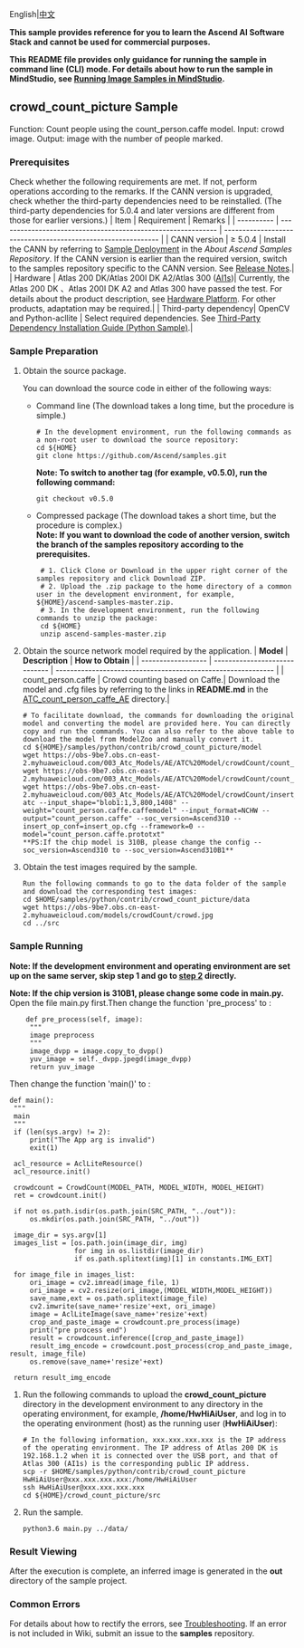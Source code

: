 English|[中文](README_CN.md)
  
**This sample provides reference for you to learn the Ascend AI Software Stack and cannot be used for commercial purposes.**

**This README file provides only guidance for running the sample in command line (CLI) mode. For details about how to run the sample in MindStudio, see [Running Image Samples in MindStudio](https://github.com/Ascend/samples/wikis/Mindstudio%E8%BF%90%E8%A1%8C%E5%9B%BE%E7%89%87%E6%A0%B7%E4%BE%8B?sort_id=3164874).**

## crowd_count_picture Sample   
Function: Count people using the count_person.caffe model. 
Input: crowd image. 
Output: image with the number of people marked.  

### Prerequisites
Check whether the following requirements are met. If not, perform operations according to the remarks. If the CANN version is upgraded, check whether the third-party dependencies need to be reinstalled. (The third-party dependencies for 5.0.4 and later versions are different from those for earlier versions.)
| Item      | Requirement                                                        | Remarks                                                        |
| ---------- | ------------------------------------------------------------ | ------------------------------------------------------------ |
| CANN version  | ≥ 5.0.4                                                     | Install the CANN by referring to [Sample Deployment](https://github.com/Ascend/samples#%E5%AE%89%E8%A3%85) in the *About Ascend Samples Repository*. If the CANN version is earlier than the required version, switch to the samples repository specific to the CANN version. See [Release Notes](https://github.com/Ascend/samples/blob/master/README.md).|
| Hardware  | Atlas 200 DK/Atlas 200I DK A2/Atlas 300 ([AI1s](https://support.huaweicloud.com/en-us/productdesc-ecs/ecs_01_0047.html#ecs_01_0047__section78423209366))| Currently, the Atlas 200 DK 、Atlas 200I DK A2 and Atlas 300 have passed the test. For details about the product description, see [Hardware Platform](https://ascend.huawei.com/en/#/hardware/product). For other products, adaptation may be required.|
| Third-party dependency| OpenCV and Python-acllite                                      | Select required dependencies. See [Third-Party Dependency Installation Guide (Python Sample)](https://github.com/Ascend/samples/tree/master/python/environment).|

### Sample Preparation

1. Obtain the source package.

   You can download the source code in either of the following ways:  
    - Command line (The download takes a long time, but the procedure is simple.)
       ```    
       # In the development environment, run the following commands as a non-root user to download the source repository:   
       cd ${HOME}     
       git clone https://github.com/Ascend/samples.git
       ```
       **Note: To switch to another tag (for example, v0.5.0), run the following command:**
       ```
       git checkout v0.5.0
       ```
    - Compressed package (The download takes a short time, but the procedure is complex.)  
       **Note: If you want to download the code of another version, switch the branch of the samples repository according to the prerequisites.**  
       ``` 
        # 1. Click Clone or Download in the upper right corner of the samples repository and click Download ZIP.   
        # 2. Upload the .zip package to the home directory of a common user in the development environment, for example, ${HOME}/ascend-samples-master.zip.    
        # 3. In the development environment, run the following commands to unzip the package:    
        cd ${HOME}    
        unzip ascend-samples-master.zip
       ```

2. Obtain the source network model required by the application.
    | **Model**      | **Description**                 | **How to Obtain**                                            |
    | ------------------ | ----------------------------- | ------------------------------------------------------------ |
    | count_person.caffe | Crowd counting based on Caffe.| Download the model and .cfg files by referring to the links in **README.md** in the [ATC_count_person_caffe_AE](https://github.com/Ascend/ModelZoo-TensorFlow/tree/master/TensorFlow/contrib/cv/crowdCount/ATC_count_person_caffe_AE) directory.|
    ```
    # To facilitate download, the commands for downloading the original model and converting the model are provided here. You can directly copy and run the commands. You can also refer to the above table to download the model from ModelZoo and manually convert it.    
    cd ${HOME}/samples/python/contrib/crowd_count_picture/model    
    wget https://obs-9be7.obs.cn-east-2.myhuaweicloud.com/003_Atc_Models/AE/ATC%20Model/crowdCount/count_person.caffe.caffemodel
    wget https://obs-9be7.obs.cn-east-2.myhuaweicloud.com/003_Atc_Models/AE/ATC%20Model/crowdCount/count_person.caffe.prototxt
    wget https://obs-9be7.obs.cn-east-2.myhuaweicloud.com/003_Atc_Models/AE/ATC%20Model/crowdCount/insert_op.cfg
    atc --input_shape="blob1:1,3,800,1408" --weight="count_person.caffe.caffemodel" --input_format=NCHW --output="count_person.caffe" --soc_version=Ascend310 --insert_op_conf=insert_op.cfg --framework=0 --model="count_person.caffe.prototxt" 
    **PS:If the chip model is 310B, please change the config --soc_version=Ascend310 to --soc_version=Ascend310B1**
    ```

3. Obtain the test images required by the sample.
    ```
    Run the following commands to go to the data folder of the sample and download the corresponding test images:
    cd $HOME/samples/python/contrib/crowd_count_picture/data
    wget https://obs-9be7.obs.cn-east-2.myhuaweicloud.com/models/crowdCount/crowd.jpg
    cd ../src
    ```

### Sample Running

**Note: If the development environment and operating environment are set up on the same server, skip step 1 and go to [step 2](#step_2) directly.** 
 
**Note: If the chip version is 310B1, please change some code in main.py.**
   Open the file main.py first.Then change the function 'pre_process' to :
   ```
       def pre_process(self, image):
        """
        image preprocess
        """
        image_dvpp = image.copy_to_dvpp()
        yuv_image = self._dvpp.jpegd(image_dvpp)
        return yuv_image
   ```
   Then change the function 'main()' to :
   ```
   def main():    
    """
    main
    """
    if (len(sys.argv) != 2):
        print("The App arg is invalid")
        exit(1)
    
    acl_resource = AclLiteResource()
    acl_resource.init()

    crowdcount = CrowdCount(MODEL_PATH, MODEL_WIDTH, MODEL_HEIGHT)   
    ret = crowdcount.init()
    
    if not os.path.isdir(os.path.join(SRC_PATH, "../out")):
        os.mkdir(os.path.join(SRC_PATH, "../out"))
        
    image_dir = sys.argv[1]
    images_list = [os.path.join(image_dir, img)
                   for img in os.listdir(image_dir)
                   if os.path.splitext(img)[1] in constants.IMG_EXT]

    for image_file in images_list:
        ori_image = cv2.imread(image_file, 1)
        ori_image = cv2.resize(ori_image,(MODEL_WIDTH,MODEL_HEIGHT))
        save_name,ext = os.path.splitext(image_file)
        cv2.imwrite(save_name+'resize'+ext, ori_image)
        image = AclLiteImage(save_name+'resize'+ext)            
        crop_and_paste_image = crowdcount.pre_process(image)
        print("pre process end")
        result = crowdcount.inference([crop_and_paste_image])              
        result_img_encode = crowdcount.post_process(crop_and_paste_image, result, image_file)
        os.remove(save_name+'resize'+ext)

    return result_img_encode
   ```
1. Run the following commands to upload the **crowd_count_picture** directory in the development environment to any directory in the operating environment, for example, **/home/HwHiAiUser**, and log in to the operating environment (host) as the running user (**HwHiAiUser**):
    ```
    # In the following information, xxx.xxx.xxx.xxx is the IP address of the operating environment. The IP address of Atlas 200 DK is 192.168.1.2 when it is connected over the USB port, and that of Atlas 300 (AI1s) is the corresponding public IP address.
    scp -r $HOME/samples/python/contrib/crowd_count_picture HwHiAiUser@xxx.xxx.xxx.xxx:/home/HwHiAiUser
    ssh HwHiAiUser@xxx.xxx.xxx.xxx
    cd ${HOME}/crowd_count_picture/src    
    ```

2. <a name="step_2"></a>Run the sample.
   ```
   python3.6 main.py ../data/
   ```

### Result Viewing

After the execution is complete, an inferred image is generated in the **out** directory of the sample project.

### Common Errors
For details about how to rectify the errors, see [Troubleshooting](https://github.com/Ascend/samples/wikis/%E5%B8%B8%E8%A7%81%E9%97%AE%E9%A2%98%E5%AE%9A%E4%BD%8D/%E4%BB%8B%E7%BB%8D). If an error is not included in Wiki, submit an issue to the **samples** repository.
